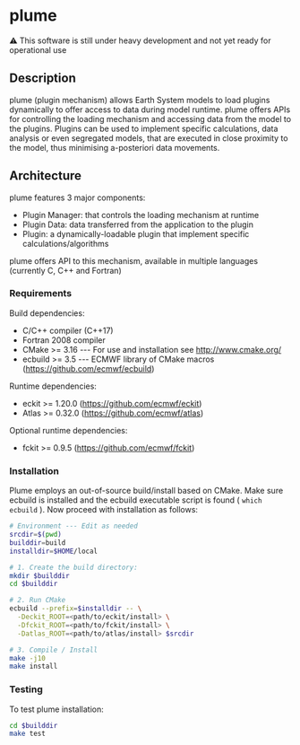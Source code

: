 # plume

:warning: This software is still under heavy development and not 
yet ready for operational use

## Description
plume (plugin mechanism) allows Earth System models to load plugins
dynamically to offer access to data during model runtime. plume offers APIs for
controlling the loading mechanism and accessing data from the model to the plugins.
Plugins can be used to implement specific calculations, data analysis or even segregated
models, that are executed in close proximity to the model, thus minimising
a-posteriori data movements.

## Architecture
plume features 3 major components:

 * Plugin Manager: that controls the loading mechanism at runtime
 * Plugin Data: data transferred from the application to the plugin
 * Plugin: a dynamically-loadable plugin that implement specific calculations/algorithms

plume offers API to this mechanism, available in multiple languages (currently C, C++ and Fortran)

### Requirements
Build dependencies:

- C/C++ compiler (C++17)
- Fortran 2008 compiler
- CMake >= 3.16 --- For use and installation see http://www.cmake.org/
- ecbuild >= 3.5 --- ECMWF library of CMake macros (https://github.com/ecmwf/ecbuild)

Runtime dependencies:
  - eckit >= 1.20.0 (https://github.com/ecmwf/eckit)
  - Atlas >= 0.32.0 (https://github.com/ecmwf/atlas)

Optional runtime dependencies:  
  - fckit >= 0.9.5 (https://github.com/ecmwf/fckit)

### Installation
Plume employs an out-of-source build/install based on CMake.
Make sure ecbuild is installed and the ecbuild executable script is found ( `which ecbuild` ).
Now proceed with installation as follows:

```bash
# Environment --- Edit as needed
srcdir=$(pwd)
builddir=build
installdir=$HOME/local  

# 1. Create the build directory:
mkdir $builddir
cd $builddir

# 2. Run CMake
ecbuild --prefix=$installdir -- \
  -Deckit_ROOT=<path/to/eckit/install> \
  -Dfckit_ROOT=<path/to/fckit/install> \
  -Datlas_ROOT=<path/to/atlas/install> $srcdir

# 3. Compile / Install
make -j10
make install
```

### Testing
To test plume installation:

```bash
cd $builddir
make test
```
